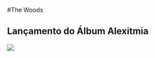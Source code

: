 #The Woods
## Lançamento do Álbum Alexitmia

<img src="https://scontent.fcgh11-1.fna.fbcdn.net/v/t1.0-9/18301945_1041075725992266_621834749299565490_n.jpg?_nc_cat=0&oh=8a6295fb5b77063e486246286c8912b4&oe=5C035C1A">
